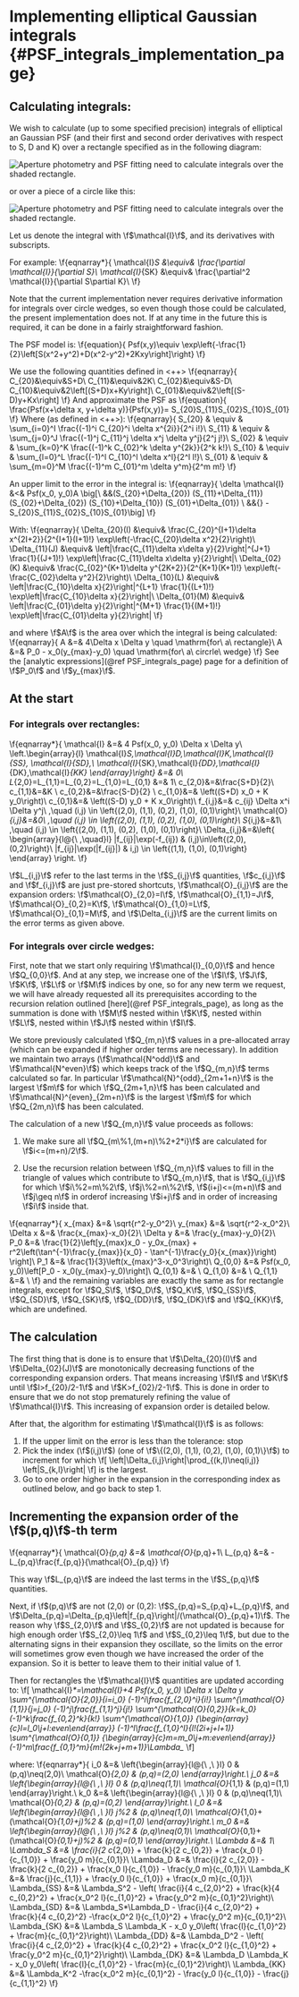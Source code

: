 Implementing elliptical Gaussian integrals {#PSF_integrals_implementation_page}
==========================================

Calculating integrals:
-------------------------

We wish to calculate (up to some specified precision) integrals of elliptical
an Gaussian PSF (and their first and second order derivatives with respect to
S, D and K) over a rectangle specified as in the following diagram:

![Aperture photometry and PSF fitting need to calculate integrals over the shaded rectangle.](images/rectangle.png)

or over a piece of a circle like this:

![Aperture photometry and PSF fitting need to calculate integrals over the shaded rectangle.](images/rectangle.png)

Let us denote the integral with \f$\mathcal{I}\f$, and its derivatives with
subscripts.

For example:
\f{eqnarray*}{
	\mathcal{I}_S &\equiv& \frac{\partial \mathcal{I}}{\partial S}\\
	\mathcal{I}_{SK} &\equiv&
		\frac{\partial^2 \mathcal{I}}{\partial S\partial K}\\
\f}

Note that the current implementation never requires derivative information
for integrals over circle wedges, so even though those could be calculated,
the present implementation does not. If at any time in the future this is
required, it can be done in a fairly straightforward fashion.

The PSF model is:
\f{equation}{
	Psf(x,y)\equiv
	\exp\left\{-\frac{1}{2}\left[S(x^2+y^2)+D(x^2-y^2)+2Kxy\right]\right\}
\f}

We use the following quantities defined in <++>
\f{eqnarray}{
	C_{20}&\equiv&S+D\\
	C_{11}&\equiv&2K\\
	C_{02}&\equiv&S-D\\
	C_{10}&\equiv&2\left[(S+D)x+Ky\right]\\
	C_{01}&\equiv&2\left[(S-D)y+Kx\right]
\f}
And approximate the PSF as
\f{equation}{
	\frac{Psf(x+\delta x, y+\delta y)}{Psf(x,y)}=
		S_{20}S_{11}S_{02}S_{10}S_{01}
\f}
Where (as defined in <++>):
\f{eqnarray}{
	S_{20} & \equiv & \sum_{i=0}^I
		\frac{(-1)^i C_{20}^i \delta x^{2i}}{2^i i!}\\
	S_{11} & \equiv & \sum_{j=0}^J
		\frac{(-1)^j C_{11}^j \delta x^j \delta y^j}{2^j j!}\\
	S_{02} & \equiv & \sum_{k=0}^K
		\frac{(-1)^k C_{02}^k \delta y^{2k}}{2^k k!}\\
	S_{10} & \equiv & \sum_{l=0}^L
		\frac{(-1)^l C_{10}^l \delta x^l}{2^l l!}\\
	S_{01} & \equiv & \sum_{m=0}^M \frac{(-1)^m C_{01}^m \delta y^m}{2^m m!}
\f}

An upper limit to the error in the integral is:
\f{eqnarray}{
	\delta \mathcal{I} &<& Psf(x_0, y_0)A \big[\\
		&&(S_{20}+\Delta_{20}) (S_{11}+\Delta_{11}) (S_{02}+\Delta_{02})
			(S_{10}+\Delta_{10}) (S_{01}+\Delta_{01}) \\
		&&{} - S_{20}S_{11}S_{02}S_{10}S_{01}\big]
\f}

With:
\f{eqnarray}{
	\Delta_{20}(I) &\equiv& \frac{C_{20}^{I+1}\delta x^{2I+2}}{2^{I+1}(I+1)!}
		\exp\left(-\frac{C_{20}\delta x^2}{2}\right)\\
	\Delta_{11}(J) &\equiv& \left|\frac{C_{11}\delta x\delta y}{2}\right|^{J+1}
		\frac{1}{(J+1)!} \exp\left|\frac{C_{11}\delta x\delta y}{2}\right|\\
	\Delta_{02}(K) &\equiv& \frac{C_{02}^{K+1}\delta y^{2K+2}}{2^{K+1}(K+1)!}
		\exp\left(-\frac{C_{02}\delta y^2}{2}\right)\\
	\Delta_{10}(L) &\equiv& \left|\frac{C_{10}\delta x}{2}\right|^{L+1}
		\frac{1}{(L+1)!} \exp\left|\frac{C_{10}\delta x}{2}\right|\\
	\Delta_{01}(M) &\equiv& \left|\frac{C_{01}\delta y}{2}\right|^{M+1}
		\frac{1}{(M+1)!} \exp\left|\frac{C_{01}\delta y}{2}\right|
\f}

and where \f$A\f$ is the area over which the integral is being calculated:
\f{eqnarray}{
	A &=& 4\Delta x \Delta y \quad \mathrm{for\ a\ rectangle}\\
	A &=& P_0 - x_0(y_{max}-y_0) \quad \mathrm{for\ a\ circrle\ wedge}
\f}
See the [analytic expressions](@ref PSF_integrals_page) page for a
definition of \f$P_0\f$ and \f$y_{max}\f$.

At the start
------------

### For integrals over rectangles:

\f{eqnarray*}{
	\mathcal{I} &=& 4 Psf(x_0, y_0) \Delta x \Delta y\\
	\left.\begin{array}{l}
		\mathcal{I}_S,\mathcal{I}_D,\mathcal{I}_K,\mathcal{I}_{SS},
		\mathcal{I}_{SD},\\
		\mathcal{I}_{SK},\mathcal{I}_{DD},\mathcal{I}_{DK},\mathcal{I}_{KK}
		\end{array}\right\} &=& 0\\
	L_{2,0}=L_{1,1}=L_{0,2}=L_{1,0}=L_{0,1} &=& 1\\
	c_{2,0}&=&\frac{S+D}{2}\\
	c_{1,1}&=&K \\
	c_{0,2}&=&\frac{S-D}{2} \\
	c_{1,0}&=& \left((S+D) x_0 + K y_0\right)\\
	c_{0,1}&=& \left((S-D) y_0 + K x_0\right)\\
	f_{i,j}&=& c_{ij} \Delta x^i \Delta y^j\ ,\quad 
		(i,j) \in \left\{(2,0), (1,1), (0,2), (1,0), (0,1)\right\}\\
	\mathcal{O}_{i,j}&=&0\ ,\quad
		(i,j) \in \left\{(2,0), (1,1), (0,2), (1,0), (0,1)\right\}\\
	S_{i,j}&=&1\ ,\quad
		(i,j) \in \left\{(2,0), (1,1), (0,2), (1,0), (0,1)\right\}\\
	\Delta_{i,j}&=&\left\{
			\begin{array}{l@{\ ,\quad}l}
				|f_{ij}|\exp(-f_{ij}) & (i,j)\in\left\{(2,0), (0,2)\right\}\\
				|f_{ij}|\exp(|f_{ij}|) & i,j) \in
					\left\{(1,1), (1,0), (0,1)\right\}
			\end{array}
		\right.
\f}

\f$L_{i,j}\f$ refer to the last terms in the \f$S_{i,j}\f$ quantities,
\f$c_{i,j}\f$ and \f$f_{i,j}\f$ are just pre-stored shortcuts,
\f$\mathcal{O}_{i,j}\f$ are the expansion orders: \f$\mathcal{O}_{2,0}=I\f$,
\f$\mathcal{O}_{1,1}=J\f$, \f$\mathcal{O}_{0,2}=K\f$,
\f$\mathcal{O}_{1,0}=L\f$, \f$\mathcal{O}_{0,1}=M\f$, and \f$\Delta_{i,j}\f$
are the current limits on the error terms as given above.

### For integrals over circle wedges:

First, note that we start only requiring \f$\mathcal{I}_{0,0}\f$ and hence
\f$Q_{0,0}\f$. And at any step, we increase one of the \f$I\f$, \f$J\f$,
\f$K\f$, \f$L\f$ or \f$M\f$ indices by one, so for any new term we request,
we will have already requested all its prerequisites according to the
recursion relation outlined [here](@ref PSF_integrals_page), as long as the
summation is done with \f$M\f$ nested within \f$K\f$, nested within \f$L\f$,
nested within \f$J\f$ nested within \f$I\f$.


We store previously calculated \f$Q_{m,n}\f$ values in a pre-allocated array
(which can be expanded if higher order terms are necessary). In addition we
maintain two arrays (\f$\mathcal{N^odd}\f$ and \f$\mathcal{N^even}\f$) which
keeps track of the \f$Q_{m,n}\f$ terms calculated so far. In particular
\f$\mathcal{N}^{odd}_{2m+1+n}\f$ is the largest \f$m\f$ for which
\f$Q_{2m+1,n}\f$ has been calculated and \f$\mathcal{N}^{even}_{2m+n}\f$ is
the largest \f$m\f$ for which \f$Q_{2m,n}\f$ has been calculated.

The calculation of a new \f$Q_{m,n}\f$ value proceeds as follows:
 1. We make sure all \f$Q_{m\%1,(m+n)\%2+2*i}\f$ are calculated for
	\f$i<=(m+n)/2\f$.

 2. Use the recursion relation between \f$Q_{m,n}\f$ values to fill in the
    triangle of values which contribute to \f$Q_{m,n}\f$, that is
	\f$Q_{i,j}\f$ for which \f$i\%2=m\%2\f$, \f$j\%2=n\%2\f$,
	\f$(i+j)<=(m+n)\f$ and \f$j\geq n\f$ in orderof increasing \f$i+j\f$ and
	in order of increasing \f$i\f$ inside that.

\f{eqnarray*}{
	x_{max} &=& \sqrt{r^2-y_0^2}\\
	y_{max} &=& \sqrt{r^2-x_0^2}\\
	\Delta x &=& \frac{x_{max}-x_0}{2}\\
	\Delta y &=& \frac{y_{max}-y_0}{2}\\
	P_0 &=& \frac{1}{2}\left[y_{max}x_0 - y_0x_{max} +
				r^2\left(\tan^{-1}\frac{y_{max}}{x_0} -
				\tan^{-1}\frac{y_0}{x_{max}}\right)
			\right]\\
	P_1 &=& \frac{1}{3}\left(x_{max}^3-x_0^3\right)\\
	Q_{0,0} &=& Psf(x_0, y_0)\left[P_0 - x_0(y_{max}-y_0)\right]\\
	Q_{0,1} &=& \\
	Q_{1,0} &=& \\
	Q_{1,1} &=& \\
\f}
and the remaining variables are exactly the same as for rectangle integrals,
except for \f$Q_S\f$, \f$Q_D\f$, \f$Q_K\f$, \f$Q_{SS}\f$, \f$Q_{SD}\f$,
\f$Q_{SK}\f$, \f$Q_{DD}\f$, \f$Q_{DK}\f$ and \f$Q_{KK}\f$, which are
undefined.

The calculation
---------------

The first thing that is done is to ensure that \f$\Delta_{20}(I)\f$ and
\f$\Delta_{02}(J)\f$ are monotonically decreasing functions of the
corresponding expansion orders. That means increasing \f$I\f$ and \f$K\f$
until \f$I>f_{20}/2-1\f$ and \f$K>f_{02}/2-1\f$. This is done in order to
ensure that we do not stop prematurely refining the value of
\f$\mathcal{I}\f$. This increasing of expansion order is detailed below.

After that, the algorithm for estimating \f$\mathcal{I}\f$ is as follows:
 1. If the upper limit on the error is less than the tolerance: stop
 2. Pick the index (\f$(i,j)\f$) (one of
	\f$\{(2,0), (1,1), (0,2), (1,0), (0,1)\}\f$) to increment for which
	\f[
		\left|\Delta_{i,j}\right|\prod_{(k,l)\neq(i,j)} \left|S_{k,l}\right|
	\f]
	is the largest.
 3. Go to one order higher in the expansion in the corresponding index as
	outlined below, and go back to step 1.

Incrementing the expansion order of the \f$(p,q)\f$-th term 
-----------------------------------------------------------

\f{eqnarray*}{
	\mathcal{O}_{p,q} &=& \mathcal{O}_{p,q}+1\\
	L_{p,q} &=& -L_{p,q}\frac{f_{p,q}}{\mathcal{O}_{p,q}}
\f}

This way \f$L_{p,q}\f$ are indeed the last terms in the \f$S_{p,q}\f$
quantities.

Next, if \f$(p,q)\f$ are not (2,0) or (0,2): \f$S_{p,q}=S_{p,q}+L_{p,q}\f$,
and
\f$\Delta_{p,q}=\Delta_{p,q}\left|f_{p,q}\right|/(\mathcal{O}_{p,q}+1)\f$.
The reason why \f$S_{2,0}\f$ and \f$S_{0,2}\f$ are not updated is because for
high enough order \f$S_{2,0}\leq 1\f$ and \f$S_{0,2}\leq 1\f$, but due to the
alternating signs in their expansion they oscillate, so the limits on the
error will sometimes grow even though we have increased the order of the
expansion. So it is better to leave them to their initial value of 1.

Then for rectangles the \f$\mathcal{I}\f$ quantities are updated according
to:
\f[
	\mathcal{I}_*=\mathcal{I}_*+4 Psf(x_0, y_0) \Delta x \Delta y
		\sum^{\mathcal{O}_{2,0}}_{i=i_0} (-1)^i\frac{f_{2,0}^i}{i!}
		\sum^{\mathcal{O}_{1,1}}_{j=j_0} (-1)^j\frac{f_{1,1}^j}{j!}
		\sum^{\mathcal{O}_{0,2}}_{k=k_0} (-1)^k\frac{f_{0,2}^k}{k!}
		\sum^{\mathcal{O}_{1,0}}_
			{\begin{array}{c}l=l_0\\j+l:even\end{array}}
					(-1)^l\frac{f_{1,0}^l}{l!(2i+j+l+1)}
		\sum^{\mathcal{O}_{0,1}}_
			{\begin{array}{c}m=m_0\\j+m:even\end{array}}
					(-1)^m\frac{f_{0,1}^m}{m!(2k+j+m+1)}\Lambda_*
\f]

where:
\f{eqnarray*}{
	i_0 &=& \left\{\begin{array}{l@{\ ,\ }l}
							0 & (p,q)\neq(2,0)\\
							\mathcal{O}_{2,0} & (p,q)=(2,0)
				\end{array}\right.\\
	j_0 &=& \left\{\begin{array}{l@{\ ,\ }l}
							0 & (p,q)\neq(1,1)\\
							\mathcal{O}_{1,1} & (p,q)=(1,1)
				\end{array}\right.\\
	k_0 &=& \left\{\begin{array}{l@{\ ,\ }l}
							0 & (p,q)\neq(1,1)\\
							\mathcal{O}_{0,2} & (p,q)=(0,2)
				\end{array}\right.\\
	l_0 &=& \left\{\begin{array}{l@{\ ,\ }l}
					j\%2 & (p,q)\neq(1,0)\\
					\mathcal{O}_{1,0}+(\mathcal{O}_{1,0}+j)\%2 & (p,q)=(1,0)
			\end{array}\right.\\
	m_0 &=& \left\{\begin{array}{l@{\ ,\ }l}
					j\%2 & (p,q)\neq(0,1)\\
					\mathcal{O}_{0,1}+(\mathcal{O}_{0,1}+j)\%2 & (p,q)=(0,1)
			\end{array}\right.\\
	\Lambda &=& 1\\
	\Lambda_S &=& \frac{i}{2 c_{2,0}} + \frac{k}{2 c_{0,2}} +
					\frac{x_0 l}{c_{1,0}} + \frac{y_0 m}{c_{0,1}}\\
	\Lambda_D &=& \frac{i}{2 c_{2,0}} - \frac{k}{2 c_{0,2}} +
					\frac{x_0 l}{c_{1,0}} - \frac{y_0 m}{c_{0,1}}\\
	\Lambda_K &=& \frac{j}{c_{1,1}} + \frac{y_0 l}{c_{1,0}} +
					\frac{x_0 m}{c_{0,1}}\\
	\Lambda_{SS} &=& \Lambda_S^2 - \left(
		\frac{i}{4 c_{2,0}^2} + \frac{k}{4 c_{0,2}^2} +
		\frac{x_0^2 l}{c_{1,0}^2} + \frac{y_0^2 m}{c_{0,1}^2}\right)\\
	\Lambda_{SD} &=& \Lambda_S*\Lambda_D - \frac{i}{4 c_{2,0}^2} +
		\frac{k}{4 c_{0,2}^2} -\frac{x_0^2 l}{c_{1,0}^2} +
		\frac{y_0^2 m}{c_{0,1}^2}\\
	\Lambda_{SK} &=& \Lambda_S \Lambda_K - x_0 y_0\left(
			\frac{l}{c_{1,0}^2} + \frac{m}{c_{0,1}^2}\right)\\
	\Lambda_{DD} &=& \Lambda_D^2 - \left(
		\frac{i}{4 c_{2,0}^2} + \frac{k}{4 c_{0,2}^2} +
		\frac{x_0^2 l}{c_{1,0}^2} + \frac{y_0^2 m}{c_{0,1}^2}\right)\\
	\Lambda_{DK} &=& \Lambda_D \Lambda_K - x_0 y_0\left(
			\frac{l}{c_{1,0}^2} - \frac{m}{c_{0,1}^2}\right)\\
	\Lambda_{KK} &=& \Lambda_K^2 -\frac{x_0^2 m}{c_{0,1}^2} -
		\frac{y_0 l}{c_{1,0}} - \frac{j}{c_{1,1}^2}
\f}
